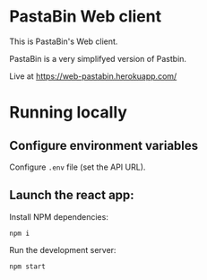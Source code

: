 # PastaBin Web client

This is PastaBin's Web client. 

PastaBin is a very simplifyed version of Pastbin.

Live at https://web-pastabin.herokuapp.com/

# Running locally

## Configure environment variables

Configure `.env` file (set the API URL).

## Launch the react app:

Install NPM dependencies:

```
npm i
```
Run the development server:

```
npm start
```
